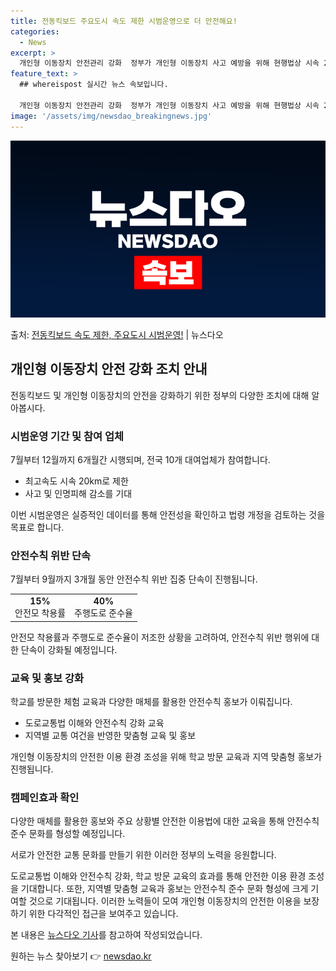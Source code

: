 ```yaml
---
title: 전동킥보드 주요도시 속도 제한 시범운영으로 더 안전해요!
categories:
  - News
excerpt: >
  개인형 이동장치 안전관리 강화  정부가 개인형 이동장치 사고 예방을 위해 현행법상 시속 25km인 개인형 이…
feature_text: >
  ## whereispost 실시간 뉴스 속보입니다.

  개인형 이동장치 안전관리 강화  정부가 개인형 이동장치 사고 예방을 위해 현행법상 시속 25km인 개인형 이…
image: '/assets/img/newsdao_breakingnews.jpg'
---
```


![뉴스다오 속보](/assets/img/newsdao_breakingnews.jpg)

<p>출처: <a href="https://newsdao.kr/4677" rel="dofollow">전동킥보드 속도 제한, 주요도시 시범운영!</a> | 뉴스다오</p>

<h2 data-ke-size="size26">개인형 이동장치 안전 강화 조치 안내</h2>
전동킥보드 및 개인형 이동장치의 안전을 강화하기 위한 정부의 다양한 조치에 대해 알아봅시다.

<h3>시범운영 기간 및 참여 업체</h3>
<p data-ke-size="size16">7월부터 12월까지 6개월간 시행되며, 전국 10개 대여업체가 참여합니다.</p>
<ul>
    <li>최고속도 시속 20km로 제한</li>
    <li>사고 및 인명피해 감소를 기대</li>
</ul>
이번 시범운영은 실증적인 데이터를 통해 안전성을 확인하고 법령 개정을 검토하는 것을 목표로 합니다.

<h3>안전수칙 위반 단속</h3>
<p data-ke-size="size16">7월부터 9월까지 3개월 동안 안전수칙 위반 집중 단속이 진행됩니다.</p>
<table>
    <tr>
        <td style="text-align: center; height: 17px;"><b>15%</b><br>안전모 착용률</td>
        <td style="text-align: center; height: 17px;"><b>40%</b><br>주행도로 준수율</td>
    </tr>
</table>
안전모 착용률과 주행도로 준수율이 저조한 상황을 고려하여, 안전수칙 위반 행위에 대한 단속이 강화될 예정입니다.

<h3>교육 및 홍보 강화</h3>
<p data-ke-size="size16">학교를 방문한 체험 교육과 다양한 매체를 활용한 안전수칙 홍보가 이뤄집니다.</p>
<ul>
    <li>도로교통법 이해와 안전수칙 강화 교육</li>
    <li>지역별 교통 여건을 반영한 맞춤형 교육 및 홍보</li>
</ul>
개인형 이동장치의 안전한 이용 환경 조성을 위해 학교 방문 교육과 지역 맞춤형 홍보가 진행됩니다.

<h3>캠페인효과 확인</h3>
<p data-ke-size="size16">다양한 매체를 활용한 홍보와 주요 상황별 안전한 이용법에 대한 교육을 통해 안전수칙 준수 문화를 형성할 예정입니다.</p>
서로가 안전한 교통 문화를 만들기 위한 이러한 정부의 노력을 응원합니다.

도로교통법 이해와 안전수칙 강화, 학교 방문 교육의 효과를 통해 안전한 이용 환경 조성을 기대합니다. 또한, 지역별 맞춤형 교육과 홍보는 안전수칙 준수 문화 형성에 크게 기여할 것으로 기대됩니다. 이러한 노력들이 모여 개인형 이동장치의 안전한 이용을 보장하기 위한 다각적인 접근을 보여주고 있습니다.

본 내용은 <a href="https://newsdao.kr/4677">뉴스다오 기사</a>를 참고하여 작성되었습니다. 

원하는 뉴스 찾아보기 👉 <a href="https://newsdao.kr" rel="dofollow">newsdao.kr</a>



